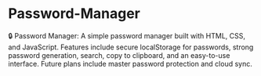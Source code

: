 # Password-Manager
🔒 Password Manager: A simple password manager built with HTML, CSS, and JavaScript. Features include secure localStorage for passwords, strong password generation, search, copy to clipboard, and an easy-to-use interface. Future plans include master password protection and cloud sync.
